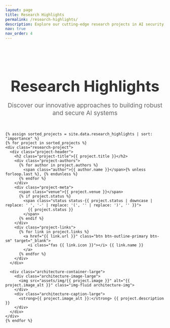 ```yaml
---
layout: page
title: Research Highlights
permalink: /research-highlights/
description: Explore our cutting-edge research projects in AI security, vision-language models, and federated learning.
nav: true
nav_order: 4
---
```


<div class="research-highlights">
  <div class="container">
    <div class="row">
      <div class="col-lg-12">
        <h1 class="research-title">Research Highlights</h1>
        <p class="research-subtitle">Discover our innovative approaches to building robust and secure AI systems</p>
      </div>
    </div>

    {% assign sorted_projects = site.data.research_highlights | sort: "importance" %}
    {% for project in sorted_projects %}
    <div class="research-project">
      <div class="project-header">
        <h2 class="project-title">{{ project.title }}</h2>
        <div class="project-authors">
          {% for author in project.authors %}
            <span class="author">{{ author.name }}</span>{% unless forloop.last %}, {% endunless %}
          {% endfor %}
        </div>
        <div class="project-meta">
          <span class="venue">{{ project.venue }}</span>
          {% if project.status %}
            <span class="status status-{{ project.status | downcase | replace: ' ', '-' | replace: '(', '' | replace: ')', '' }}">
              {{ project.status }}
            </span>
          {% endif %}
        </div>
        <div class="project-links">
          {% for link in project.links %}
            <a href="{{ link.url }}" class="btn btn-outline-primary btn-sm" target="_blank">
              <i class="fas {{ link.icon }}"></i> {{ link.name }}
            </a>
          {% endfor %}
        </div>
      </div>
      
      <div class="architecture-container-large">
        <div class="architecture-image-large">
          <img src="assets/img/{{ project.image }}" alt="{{ project.image_alt }}" class="img-fluid architecture-img">
        </div>
        <div class="architecture-caption-large">
          <strong>{{ project.image_alt }}:</strong> {{ project.description }}
        </div>
      </div>
    </div>
    {% endfor %}
  </div>
</div>

<style>
.research-highlights {
  padding: 2rem 0;
}

.research-title {
  font-size: 3rem;
  font-weight: bold;
  color: #333;
  margin-bottom: 0.5rem;
  text-align: center;
}

.research-subtitle {
  font-size: 1.2rem;
  color: #666;
  text-align: center;
  margin-bottom: 3rem;
}

.research-project {
  margin-bottom: 4rem;
  padding: 2rem;
  border-radius: 10px;
  background-color: #f8f9fa;
  transition: transform 0.3s ease, box-shadow 0.3s ease;
}

.research-project:hover {
  transform: translateY(-5px);
  box-shadow: 0 8px 25px rgba(0,0,0,0.15);
}

.project-header {
  margin-bottom: 2rem;
}

.project-title {
  font-size: 1.8rem;
  font-weight: bold;
  color: #333;
  margin-bottom: 1rem;
  line-height: 1.3;
}

.project-authors {
  font-size: 1.1rem;
  color: #555;
  margin-bottom: 0.75rem;
}

.author {
  font-weight: 500;
}

.project-meta {
  margin-bottom: 1rem;
  display: flex;
  gap: 1rem;
  align-items: center;
  flex-wrap: wrap;
}

.venue {
  font-size: 0.95rem;
  color: #666;
  font-style: italic;
}

.status {
  padding: 0.25rem 0.75rem;
  border-radius: 20px;
  font-size: 0.85rem;
  font-weight: 500;
  text-transform: uppercase;
  letter-spacing: 0.5px;
}

.status-accepted {
  background-color: #d4edda;
  color: #155724;
  border: 1px solid #c3e6cb;
}

.status-published {
  background-color: #d1ecf1;
  color: #0c5460;
  border: 1px solid #bee5eb;
}

.status-under-review-in-ieee-transactions-on-big-data {
  background-color: #fff3cd;
  color: #856404;
  border: 1px solid #ffeaa7;
}

.status-published-q1-journal {
  background-color: #d4edda;
  color: #155724;
  border: 1px solid #c3e6cb;
}

.project-links {
  display: flex;
  gap: 0.5rem;
  flex-wrap: wrap;
}

.btn-outline-primary {
  border-color: #007bff;
  color: #007bff;
  background-color: transparent;
  transition: all 0.3s ease;
  display: flex;
  align-items: center;
  gap: 0.5rem;
}

.btn-outline-primary:hover {
  background-color: #007bff;
  color: white;
  border-color: #007bff;
  transform: translateY(-2px);
}

.btn-outline-primary i {
  font-size: 0.9rem;
}

/* Large Architecture Container with Prominent Border */
.architecture-container-large {
  border: 4px solid #000;
  border-radius: 12px;
  padding: 2rem;
  background-color: white;
  box-shadow: 0 6px 20px rgba(0,0,0,0.15);
  transition: all 0.3s ease;
  margin: 2rem 0;
}

.architecture-container-large:hover {
  border-color: #007bff;
  box-shadow: 0 8px 25px rgba(0,0,0,0.2);
}

.architecture-image-large {
  text-align: center;
  margin-bottom: 1.5rem;
}

.architecture-img {
  max-width: 100%;
  height: auto;
  border-radius: 8px;
  transition: transform 0.3s ease;
  box-shadow: 0 4px 12px rgba(0,0,0,0.1);
}

.architecture-img:hover {
  transform: scale(1.02);
}

.architecture-caption-large {
  font-size: 1.1rem;
  color: #555;
  text-align: center;
  font-style: italic;
  line-height: 1.5;
  padding: 1rem;
  background-color: #f8f9fa;
  border-radius: 8px;
  border: 1px solid #e9ecef;
}

/* Responsive design */
@media (max-width: 768px) {
  .research-title {
    font-size: 2.5rem;
  }
  
  .project-title {
    font-size: 1.5rem;
  }
  
  .project-links {
    justify-content: center;
  }
  
  .architecture-container-large {
    padding: 1.5rem;
    margin: 1.5rem 0;
  }
  
  .project-meta {
    flex-direction: column;
    align-items: flex-start;
    gap: 0.5rem;
  }
  
  .architecture-caption-large {
    font-size: 1rem;
    padding: 0.75rem;
  }
}
</style> 